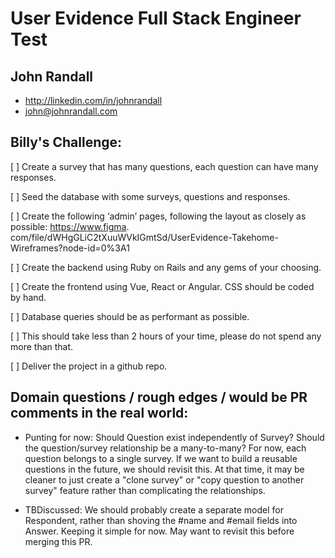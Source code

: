 # User Evidence Full Stack Engineer Test

## John Randall
* http://linkedin.com/in/johnrandall
* john@johnrandall.com


## Billy's Challenge:

[ ] Create a survey that has many questions, each question can have many responses.

[ ] Seed the database with some surveys, questions and responses.

[ ] Create the following ‘admin’ pages, following the layout as closely as possible: https://www.figma.
com/file/dWHgGLiC2tXuuWVkIGmtSd/UserEvidence-Takehome-Wireframes?node-id=0%3A1

[ ] Create the backend using Ruby on Rails and any gems of your choosing.

[ ] Create the frontend using Vue, React or Angular. CSS should be coded by hand.

[ ] Database queries should be as performant as possible.

[ ] This should take less than 2 hours of your time, please do not spend any more than that.

[ ] Deliver the project in a github repo.




## Domain questions / rough edges / would be PR comments in the real world:
* Punting for now: Should Question exist independently of Survey? Should the question/survey relationship be a many-to-many? For now, each question belongs to a single survey. If we want to build a reusable questions in the future, we should revisit this. At that time, it may be cleaner to just create a "clone survey" or "copy question to another survey" feature rather than complicating the relationships. 

* TBDiscussed: We should probably create a separate model for Respondent, rather than shoving the #name and #email fields into Answer. Keeping it simple for now. May want to revisit this before merging this PR. 
